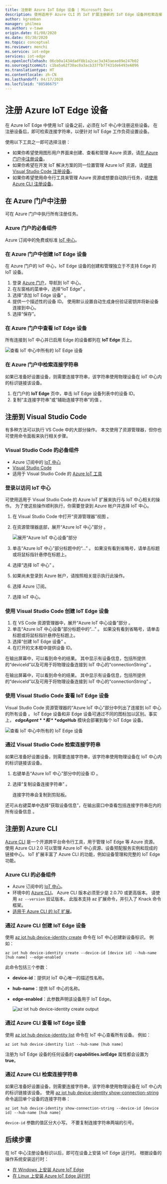 ```yaml
---
title: 注册新 Azure IoT Edge 设备 | Microsoft Docs
description: 使用适用于 Azure CLI 的 IoT 扩展注册新的 IoT Edge 设备并检索连接字符串
author: kgremban
manager: philmea
ms.author: v-tawe
origin.date: 01/08/2020
ms.date: 03/30/2020
ms.topic: conceptual
ms.reviewer: menchi
ms.service: iot-edge
services: iot-edge
ms.openlocfilehash: 06cb0a1434dadf8b1a2cac3a343aeae89e247b02
ms.sourcegitcommit: c1ba5a62f30ac0a3acb337fb77431de6493e6096
ms.translationtype: HT
ms.contentlocale: zh-CN
ms.lasthandoff: 04/17/2020
ms.locfileid: "80586675"
---
```

# <a name="register-an-azure-iot-edge-device"></a>注册 Azure IoT Edge 设备

在 Azure IoT Edge 中使用 IoT 设备之前，必须在 IoT 中心中注册这些设备。 在注册设备后，即可检索连接字符串，以便针对 IoT Edge 工作负荷设置设备。

使用以下工具之一即可选择注册：

* 如果你希望使用图形用户界面来创建、查看和管理 Azure 资源，请[在 Azure 门户中注册设备](#register-in-the-azure-portal)。
* 如果你希望在开发 IoT 解决方案的同一位置管理 Azure IoT 资源，请[使用 Visual Studio Code 注册设备](#register-with-visual-studio-code)。
* 如果你希望使用命令行工具来管理 Azure 资源或想要自动执行任务，请[使用 Azure CLI 注册设备](#register-with-the-azure-cli)。

## <a name="register-in-the-azure-portal"></a>在 Azure 门户中注册

可在 Azure 门户中执行所有注册任务。

### <a name="prerequisites-for-the-azure-portal"></a>Azure 门户的必备组件

Azure 订阅中的免费或标准 [IoT 中心](../iot-hub/iot-hub-create-through-portal.md)。

### <a name="create-an-iot-edge-device-in-the-azure-portal"></a>在 Azure 门户中创建 IoT Edge 设备

在 Azure 门户的 IoT 中心，IoT Edge 设备的创建和管理独立于不支持 Edge 的 IoT 设备。

1. 登录 [Azure 门户](https://portal.azure.cn)，导航到 IoT 中心。
2. 在左窗格的菜单中，选择“IoT Edge”  。
3. 选择“添加 IoT Edge 设备”  。
4. 提供一个描述性的设备 ID。 使用默认设置自动生成身份验证密钥并将新设备连接到中心。
5. 选择“保存”。 

### <a name="view-iot-edge-devices-in-the-azure-portal"></a>在 Azure 门户中查看 IoT Edge 设备

所有连接到 IoT 中心并已启用 Edge 的设备都列在 **IoT Edge** 页上。

![查看 IoT 中心中所有的 IoT Edge 设备](./media/how-to-register-device/portal-view-devices.png)

### <a name="retrieve-the-connection-string-in-the-azure-portal"></a>在 Azure 门户中检索连接字符串

如果已准备好设置设备，则需要连接字符串，该字符串使用物理设备在 IoT 中心内的标识链接该设备。

1. 在门户的 **IoT Edge** 页中，单击 IoT Edge 设备列表中的设备 ID。
2. 复制“主连接字符串”或“辅助连接字符串”的值   。

## <a name="register-with-visual-studio-code"></a>注册到 Visual Studio Code

有多种方法可以执行 VS Code 中的大部分操作。 本文使用了资源管理器，但你也可使用命令面板来执行相关步骤。

### <a name="prerequisites-for-visual-studio-code"></a>Visual Studio Code 的必备组件

* Azure 订阅中的 [IoT 中心](../iot-hub/iot-hub-create-through-portal.md)
* [Visual Studio Code](https://code.visualstudio.com/)
* 适用于 Visual Studio Code 的 [Azure IoT 工具](https://marketplace.visualstudio.com/items?itemName=vsciot-vscode.azure-iot-tools)

### <a name="sign-in-to-access-your-iot-hub"></a>登录以访问 IoT 中心

可使用适用于 Visual Studio Code 的 Azure IoT 扩展来执行与 IoT 中心相关的操作。 为了使这些操作顺利执行，你需要登录到 Azure 帐户并选择 IoT 中心。

1. 在 Visual Studio Code 中打开“资源管理器”视图  。
1. 在资源管理器底部，展开“Azure IoT 中心”部分  。

   ![展开“Azure IoT 中心设备”部分](./media/how-to-register-device/azure-iot-hub-devices.png)

1. 单击“Azure IoT 中心”部分标题中的“...”   。 如果没有看到省略号，请单击标题或将鼠标指针悬停在标题上。
1. 选择“选择 IoT 中心”  。
1. 如果尚未登录到 Azure 帐户，请按照相关提示执行此操作。
1. 选择 Azure 订阅。
1. 选择 IoT 中心。

### <a name="create-an-iot-edge-device-with-visual-studio-code"></a>使用 Visual Studio Code 创建 IoT Edge 设备

1. 在 VS Code 资源管理器中，展开“Azure IoT 中心设备”部分  。
1. 单击“Azure IoT 中心设备”部分标题中的“...”   。 如果没有看到省略号，请单击标题或将鼠标指针悬停在标题上。
1. 选择“创建 IoT Edge 设备”  。
1. 在打开的文本框中提供设备 ID。

在输出屏幕中，可以看到命令的结果。 其中显示有设备信息，包括所提供的“deviceId”以及可用于将物理设备连接到 IoT 中心的“connectionString”   。

在输出屏幕中，可以看到命令的结果。 其中显示有设备信息，包括所提供的“deviceId”以及可用于将物理设备连接到 IoT 中心的“connectionString”   。

### <a name="view-iot-edge-devices-with-visual-studio-code"></a>使用 Visual Studio Code 查看 IoT Edge 设备

Visual Studio Code 资源管理器的“Azure IoT 中心”部分中列出了连接到 IoT 中心的所有设备  。 IoT Edge 设备和非 Edge 设备可通过不同的图标加以区别。事实上， **$edgeAgent** 和 **$edgeHub** 模块会部署到每个 IoT Edge 设备。

![查看 IoT 中心中所有的 IoT Edge 设备](./media/how-to-register-device/view-devices.png)

### <a name="retrieve-the-connection-string-with-visual-studio-code"></a>通过 Visual Studio Code 检索连接字符串

如果已准备好设置设备，则需要连接字符串，该字符串使用物理设备在 IoT 中心内的标识链接该设备。

1. 右键单击“Azure IoT 中心”部分中的设备 ID  。
1. 选择“复制设备连接字符串”  。

   连接字符串会复制到剪贴板。

还可从右键菜单中选择“获取设备信息”，在输出窗口中查看包括连接字符串在内的所有设备信息  。

## <a name="register-with-the-azure-cli"></a>注册到 Azure CLI

[Azure CLI](https://docs.azure.cn/cli?view=azure-cli-latest) 是一个开源跨平台命令行工具，用于管理 IoT Edge 等 Azure 资源。 使用 Azure CLI 2.0 可以管理 Azure IoT 中心资源、设备预配服务实例和现成的链接中心。 IoT 扩展丰富了 Azure CLI 的功能，例如设备管理和完整的 IoT Edge 功能。

### <a name="prerequisites-for-the-azure-cli"></a>Azure CLI 的必备组件

* Azure 订阅中的 [IoT 中心](../iot-hub/iot-hub-create-using-cli.md)。
* 环境中的 [Azure CLI](https://docs.azure.cn/cli/install-azure-cli)。 Azure CLI 版本必须至少是 2.0.70 或更高版本。 请使用 `az --version` 验证版本。 此版本支持 az 扩展命令，并引入了 Knack 命令框架。
* [适用于 Azure CLI 的 IoT 扩展](https://github.com/Azure/azure-iot-cli-extension)。

### <a name="create-an-iot-edge-device-with-the-azure-cli"></a>通过 Azure CLI 创建 IoT Edge 设备

使用 [az iot hub device-identity create](https://docs.microsoft.com/cli/azure/ext/azure-cli-iot-ext/iot/hub/device-identity?view=azure-cli-latest#ext-azure-cli-iot-ext-az-iot-hub-device-identity-create) 命令在 IoT 中心创建新设备标识。 例如：

   ```cli
   az iot hub device-identity create --device-id [device id] --hub-name [hub name] --edge-enabled
   ```

此命令包括三个参数：

* **device-id**：提供对 IoT 中心唯一的描述性名称。
* **hub-name**：提供 IoT 中心的名称。
* **edge-enabled**：此参数声明该设备用于 IoT Edge。

   ![az iot hub device-identity create output](./media/how-to-register-device/Create-edge-device.png)

### <a name="view-iot-edge-devices-with-the-azure-cli"></a>通过 Azure CLI 查看 IoT Edge 设备

使用 [az iot hub device-identity list](https://docs.microsoft.com/cli/azure/ext/azure-cli-iot-ext/iot/hub/device-identity?view=azure-cli-latest#ext-azure-cli-iot-ext-az-iot-hub-device-identity-list) 命令在 IoT 中心查看所有设备。 例如：

   ```cli
   az iot hub device-identity list --hub-name [hub name]
   ```

注册为 IoT Edge 设备的任何设备的 **capabilities.iotEdge** 属性都会设置为 **true**。

### <a name="retrieve-the-connection-string-with-the-azure-cli"></a>通过 Azure CLI 检索连接字符串

如果已准备好设置设备，则需要连接字符串，该字符串使用物理设备在 IoT 中心内的标识链接该设备。 使用 [az iot hub device-identity show-connection-string](https://docs.microsoft.com/cli/azure/ext/azure-cli-iot-ext/iot/hub/device-identity?view=azure-cli-latest#ext-azure-cli-iot-ext-az-iot-hub-device-identity-show-connection-string) 命令返回单个设备的连接字符串：

   ```cli
   az iot hub device-identity show-connection-string --device-id [device id] --hub-name [hub name]
   ```

`device-id` 参数的值区分大小写。 不要复制连接字符串两端的引号。

## <a name="next-steps"></a>后续步骤

在 IoT 中心注册设备标识以后，即可在设备上安装 IoT Edge 运行时。 根据设备的操作系统安装运行时：

* [在 Windows 上安装 Azure IoT Edge](how-to-install-iot-edge-windows.md)
* [在 Linux 上安装 Azure IoT Edge 运行时](how-to-install-iot-edge-linux.md)
